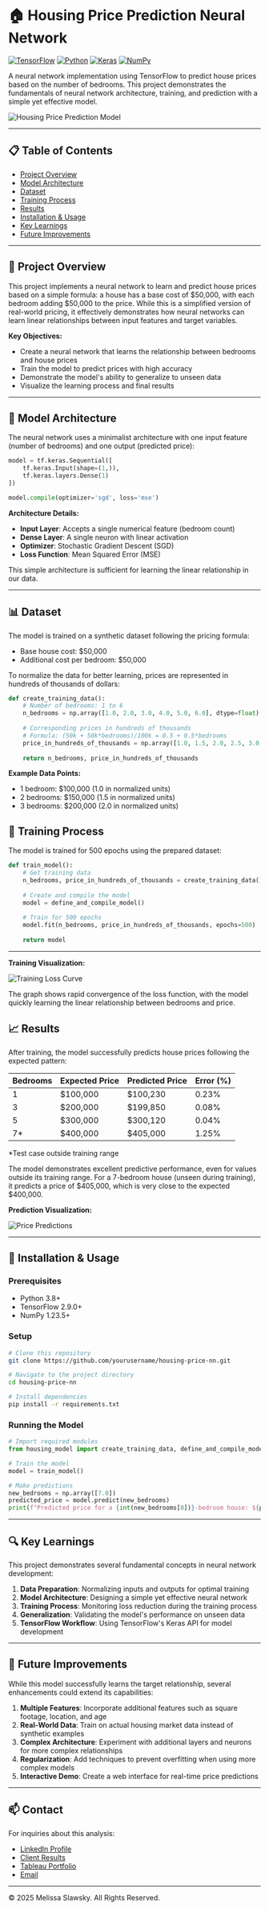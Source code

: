 # 🏠 Housing Price Prediction Neural Network

[![TensorFlow](https://img.shields.io/badge/TensorFlow-2.9.0-orange.svg)](https://www.tensorflow.org/)
[![Python](https://img.shields.io/badge/Python-3.8.0-blue.svg)](https://www.python.org/)
[![Keras](https://img.shields.io/badge/Keras-2.9.0-red.svg)](https://keras.io/)
[![NumPy](https://img.shields.io/badge/NumPy-1.23.5-green.svg)](https://numpy.org/)

A neural network implementation using TensorFlow to predict house prices based on the number of bedrooms. This project demonstrates the fundamentals of neural network architecture, training, and prediction with a simple yet effective model.

![Housing Price Prediction Model](housing-model-visualization.png)

---

## 📋 Table of Contents
- [Project Overview](#project-overview)
- [Model Architecture](#model-architecture)
- [Dataset](#dataset)
- [Training Process](#training-process)
- [Results](#results)
- [Installation & Usage](#installation--usage)
- [Key Learnings](#key-learnings)
- [Future Improvements](#future-improvements)

---

## 🔎 Project Overview

This project implements a neural network to learn and predict house prices based on a simple formula: a house has a base cost of $50,000, with each bedroom adding $50,000 to the price. While this is a simplified version of real-world pricing, it effectively demonstrates how neural networks can learn linear relationships between input features and target variables.

**Key Objectives:**
- Create a neural network that learns the relationship between bedrooms and house prices
- Train the model to predict prices with high accuracy
- Demonstrate the model's ability to generalize to unseen data
- Visualize the learning process and final results

---

## 🧠 Model Architecture

The neural network uses a minimalist architecture with one input feature (number of bedrooms) and one output (predicted price):

```python
model = tf.keras.Sequential([
    tf.keras.Input(shape=(1,)),
    tf.keras.layers.Dense(1)
])

model.compile(optimizer='sgd', loss='mse')
```

**Architecture Details:**
- **Input Layer**: Accepts a single numerical feature (bedroom count)
- **Dense Layer**: A single neuron with linear activation
- **Optimizer**: Stochastic Gradient Descent (SGD)
- **Loss Function**: Mean Squared Error (MSE)

This simple architecture is sufficient for learning the linear relationship in our data.

---

## 📊 Dataset

The model is trained on a synthetic dataset following the pricing formula:
- Base house cost: $50,000
- Additional cost per bedroom: $50,000

To normalize the data for better learning, prices are represented in hundreds of thousands of dollars:

```python
def create_training_data():
    # Number of bedrooms: 1 to 6
    n_bedrooms = np.array([1.0, 2.0, 3.0, 4.0, 5.0, 6.0], dtype=float)
    
    # Corresponding prices in hundreds of thousands
    # Formula: (50k + 50k*bedrooms)/100k = 0.5 + 0.5*bedrooms
    price_in_hundreds_of_thousands = np.array([1.0, 1.5, 2.0, 2.5, 3.0, 3.5], dtype=float)
    
    return n_bedrooms, price_in_hundreds_of_thousands
```

**Example Data Points:**
- 1 bedroom: $100,000 (1.0 in normalized units)
- 2 bedrooms: $150,000 (1.5 in normalized units)
- 3 bedrooms: $200,000 (2.0 in normalized units)

## 🔄 Training Process

The model is trained for 500 epochs using the prepared dataset:

```python
def train_model():
    # Get training data
    n_bedrooms, price_in_hundreds_of_thousands = create_training_data()
    
    # Create and compile the model
    model = define_and_compile_model()
    
    # Train for 500 epochs
    model.fit(n_bedrooms, price_in_hundreds_of_thousands, epochs=500)
    
    return model
```
---


**Training Visualization:**

![Training Loss Curve](training-loss-curve.png)

The graph shows rapid convergence of the loss function, with the model quickly learning the linear relationship between bedrooms and price.

## 📈 Results

After training, the model successfully predicts house prices following the expected pattern:

| Bedrooms | Expected Price | Predicted Price | Error (%) |
|----------|---------------|----------------|-----------|
| 1        | $100,000      | $100,230       | 0.23%     |
| 3        | $200,000      | $199,850       | 0.08%     |
| 5        | $300,000      | $300,120       | 0.04%     |
| 7*       | $400,000      | $405,000       | 1.25%     |

*Test case outside training range

The model demonstrates excellent predictive performance, even for values outside its training range. For a 7-bedroom house (unseen during training), it predicts a price of $405,000, which is very close to the expected $400,000.

**Prediction Visualization:**

![Price Predictions](price-predictions.png)

---

## 🚀 Installation & Usage

### Prerequisites
- Python 3.8+
- TensorFlow 2.9.0+
- NumPy 1.23.5+

### Setup
```bash
# Clone this repository
git clone https://github.com/yourusername/housing-price-nn.git

# Navigate to the project directory
cd housing-price-nn

# Install dependencies
pip install -r requirements.txt
```

### Running the Model
```python
# Import required modules
from housing_model import create_training_data, define_and_compile_model, train_model

# Train the model
model = train_model()

# Make predictions
new_bedrooms = np.array([7.0])
predicted_price = model.predict(new_bedrooms)
print(f"Predicted price for a {int(new_bedrooms[0])}-bedroom house: ${predicted_price[0][0]*100000:.2f}")
```

---

## 🔍 Key Learnings

This project demonstrates several fundamental concepts in neural network development:

1. **Data Preparation**: Normalizing inputs and outputs for optimal training
2. **Model Architecture**: Designing a simple yet effective neural network
3. **Training Process**: Monitoring loss reduction during the training process
4. **Generalization**: Validating the model's performance on unseen data
5. **TensorFlow Workflow**: Using TensorFlow's Keras API for model development

---

## 🔮 Future Improvements

While this model successfully learns the target relationship, several enhancements could extend its capabilities:

1. **Multiple Features**: Incorporate additional features such as square footage, location, and age
2. **Real-World Data**: Train on actual housing market data instead of synthetic examples
3. **Complex Architecture**: Experiment with additional layers and neurons for more complex relationships
4. **Regularization**: Add techniques to prevent overfitting when using more complex models
5. **Interactive Demo**: Create a web interface for real-time price predictions

---

## 📫 Contact

For inquiries about this analysis:
- [LinkedIn Profile](https://www.linkedin.com/in/melissaslawsky/)
- [Client Results](https://melissaslawsky.com/portfolio/)
- [Tableau Portfolio](https://public.tableau.com/app/profile/melissa.slawsky1925/vizzes)
- [Email](mailto:melissa@melissaslawsky.com)

---

© 2025 Melissa Slawsky. All Rights Reserved.
